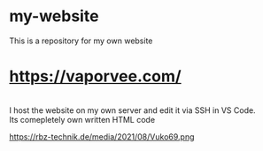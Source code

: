 # my-website
This is a repository for my own website <h1><b>https://vaporvee.com/</b></h1><br>
I host the website on my own server and edit it via SSH in VS Code.<br>
Its comepletely own written HTML code

https://rbz-technik.de/media/2021/08/Vuko69.png
